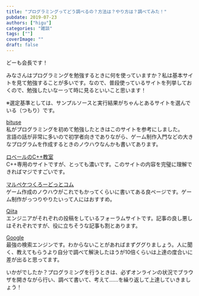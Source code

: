 ```yaml
---
title: "プログラミングってどう調べるの？方法は？やり方は？調べてみた！"
pubdate: 2019-07-23
authors: ["higu"] 
categories: "雑談"
tags: [""] 
coverImage: ""
draft: false
---
```


どーも会長です！  
  
みなさんはプログラミングを勉強するときに何を使っていますか？私は基本サイトを見て勉強することが多いです。なので、普段使っているサイトを列挙しておくので、勉強したいなーって時に見るといいこと思います！  
  
※選定基準としては、サンプルソースと実行結果がちゃんとあるサイトを選んでいる（つもり）です。

[bituse](https://bituse.info/)  
私がプログラミングを初めて勉強したときはこのサイトを参考にしました。  
言語の話が非常に多いので初学者向きでありながら、ゲーム制作入門などの大きなプログラムを作成するときのノウハウなんかも書いてあります。

[ロベールのC++教室](http://www7b.biglobe.ne.jp/~robe/cpphtml/)  
C++専用のサイトですが、とっても濃いです。このサイトの内容を完璧に理解できればマジですごいです。

[マルペケつくろーどっとコム](http://marupeke296.com/)  
ゲーム作成のノウハウがこれでもかってくらいに書いてある良ページです。ゲーム制作がっつりやりたいって人にはおすすめ。

[Qiita](http://qiita)  
エンジニアがそれぞれの投稿をしているフォーラムサイトです。記事の良し悪しはそれぞれですが、役に立ちそうな記事も割とあります。

[Google](http://google)  
最強の検索エンジンです。わからないことがあればまずググりましょう。人に聞く、教えてもらうより自分で調べて解決したほうが10倍くらいは上達の度合いに差が出ると思ってます。

いかがでしたか？プログラミングを行うときは、必ずオンラインの状況でブラウザを開きながら行い、調べて書いて、考えて……を繰り返して上達していきましょう！
